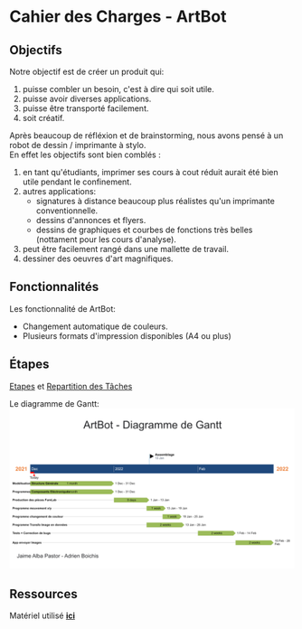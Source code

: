 # Cahier des Charges - ArtBot

## Objectifs

Notre objectif est de créer un produit qui:

1. puisse combler un besoin, c'est à dire qui soit utile.
2. puisse avoir diverses applications.
3. puisse être transporté facilement.
4. soit créatif.

Après beaucoup de réfléxion et de brainstorming, nous avons pensé à un robot de dessin / imprimante à stylo.  
En effet les objectifs sont bien comblés :

1. en tant qu'étudiants, imprimer ses cours à cout réduit aurait été bien utile pendant le confinement.
2. autres applications:
   - signatures à distance beaucoup plus réalistes qu'un imprimante conventionnelle.
   - dessins d'annonces et flyers.
   - dessins de graphiques et courbes de fonctions très belles (nottament pour les cours d'analyse).
3. peut être facilement rangé dans une mallette de travail.
4. dessiner des oeuvres d'art magnifiques.

## Fonctionnalités

Les fonctionnalité de ArtBot:

- Changement automatique de couleurs.
- Plusieurs formats d'impression disponibles (A4 ou plus)

## Étapes

[Etapes](Etapes-Taches.md) et [Repartition des Tâches](https://sharing.clickup.com/l/h/4-32571374-1/226c80c2a30dcb4)

Le diagramme de Gantt:
![Diagramme de Gantt](../More/Images/Diagramme-Gantt.png)

## Ressources

Matériel utilisé **[ici](Matériel.md)**
